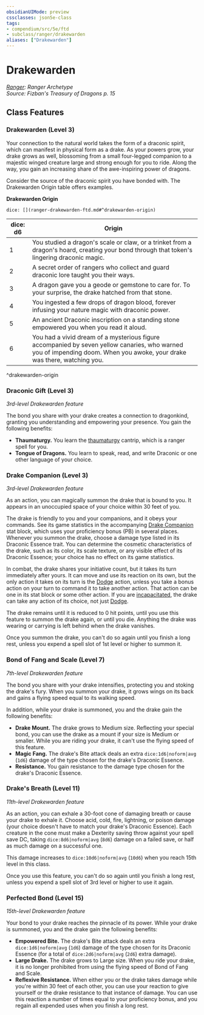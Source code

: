 ```yaml
---
obsidianUIMode: preview
cssclasses: json5e-class
tags:
- compendium/src/5e/ftd
- subclass/ranger/drakewarden
aliases: ["Drakewarden"]
---
```

# Drakewarden
*[Ranger](ranger.md): Ranger Archetype*  
*Source: Fizban's Treasury of Dragons p. 15*  


## Class Features

### Drakewarden (Level 3)

Your connection to the natural world takes the form of a draconic spirit, which can manifest in physical form as a drake. As your powers grow, your drake grows as well, blossoming from a small four-legged companion to a majestic winged creature large and strong enough for you to ride. Along the way, you gain an increasing share of the awe-inspiring power of dragons.

Consider the source of the draconic spirit you have bonded with. The Drakewarden Origin table offers examples.

**Drakewarden Origin**

`dice: [](ranger-drakewarden-ftd.md#^drakewarden-origin)`

| dice: d6 | Origin |
|----------|--------|
| 1 | You studied a dragon's scale or claw, or a trinket from a dragon's hoard, creating your bond through that token's lingering draconic magic. |
| 2 | A secret order of rangers who collect and guard draconic lore taught you their ways. |
| 3 | A dragon gave you a geode or gemstone to care for. To your surprise, the drake hatched from that stone. |
| 4 | You ingested a few drops of dragon blood, forever infusing your nature magic with draconic power. |
| 5 | An ancient Draconic inscription on a standing stone empowered you when you read it aloud. |
| 6 | You had a vivid dream of a mysterious figure accompanied by seven yellow canaries, who warned you of impending doom. When you awoke, your drake was there, watching you. |
^drakewarden-origin

### Draconic Gift (Level 3)

*3rd-level Drakewarden feature*

The bond you share with your drake creates a connection to dragonkind, granting you understanding and empowering your presence. You gain the following benefits:

- **Thaumaturgy.** You learn the [thaumaturgy](2-Mechanics/CLI/spells/thaumaturgy.md) cantrip, which is a ranger spell for you.  
- **Tongue of Dragons.** You learn to speak, read, and write Draconic or one other language of your choice.  

### Drake Companion (Level 3)

*3rd-level Drakewarden feature*

As an action, you can magically summon the drake that is bound to you. It appears in an unoccupied space of your choice within 30 feet of you.

The drake is friendly to you and your companions, and it obeys your commands. See its game statistics in the accompanying [Drake Companion](2-Mechanics/CLI/bestiary/dragon/drake-companion-ftd.md) stat block, which uses your proficiency bonus (PB) in several places. Whenever you summon the drake, choose a damage type listed in its Draconic Essence trait. You can determine the cosmetic characteristics of the drake, such as its color, its scale texture, or any visible effect of its Draconic Essence; your choice has no effect on its game statistics.

In combat, the drake shares your initiative count, but it takes its turn immediately after yours. It can move and use its reaction on its own, but the only action it takes on its turn is the [Dodge](2-Mechanics/CLI/rules/actions.md#Dodge) action, unless you take a bonus action on your turn to command it to take another action. That action can be one in its stat block or some other action. If you are [incapacitated](2-Mechanics/CLI/rules/conditions.md#Incapacitated), the drake can take any action of its choice, not just [Dodge](2-Mechanics/CLI/rules/actions.md#Dodge).

The drake remains until it is reduced to 0 hit points, until you use this feature to summon the drake again, or until you die. Anything the drake was wearing or carrying is left behind when the drake vanishes.

Once you summon the drake, you can't do so again until you finish a long rest, unless you expend a spell slot of 1st level or higher to summon it.

### Bond of Fang and Scale (Level 7)

*7th-level Drakewarden feature*

The bond you share with your drake intensifies, protecting you and stoking the drake's fury. When you summon your drake, it grows wings on its back and gains a flying speed equal to its walking speed.

In addition, while your drake is summoned, you and the drake gain the following benefits:

- **Drake Mount.** The drake grows to Medium size. Reflecting your special bond, you can use the drake as a mount if your size is Medium or smaller. While you are riding your drake, it can't use the flying speed of this feature.  
- **Magic Fang.** The drake's Bite attack deals an extra `dice:1d6|noform|avg` (`1d6`) damage of the type chosen for the drake's Draconic Essence.  
- **Resistance.** You gain resistance to the damage type chosen for the drake's Draconic Essence.  

### Drake's Breath (Level 11)

*11th-level Drakewarden feature*

As an action, you can exhale a 30-foot cone of damaging breath or cause your drake to exhale it. Choose acid, cold, fire, lightning, or poison damage (your choice doesn't have to match your drake's Draconic Essence). Each creature in the cone must make a Dexterity saving throw against your spell save DC, taking `dice:8d6|noform|avg` (`8d6`) damage on a failed save, or half as much damage on a successful one.

This damage increases to `dice:10d6|noform|avg` (`10d6`) when you reach 15th level in this class.

Once you use this feature, you can't do so again until you finish a long rest, unless you expend a spell slot of 3rd level or higher to use it again.

### Perfected Bond (Level 15)

*15th-level Drakewarden feature*

Your bond to your drake reaches the pinnacle of its power. While your drake is summoned, you and the drake gain the following benefits:

- **Empowered Bite.** The drake's Bite attack deals an extra `dice:1d6|noform|avg` (`1d6`) damage of the type chosen for its Draconic Essence (for a total of `dice:2d6|noform|avg` (`2d6`) extra damage).  
- **Large Drake.** The drake grows to Large size. When you ride your drake, it is no longer prohibited from using the flying speed of Bond of Fang and Scale.  
- **Reflexive Resistance.** When either you or the drake takes damage while you're within 30 feet of each other, you can use your reaction to give yourself or the drake resistance to that instance of damage. You can use this reaction a number of times equal to your proficiency bonus, and you regain all expended uses when you finish a long rest.